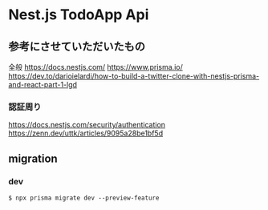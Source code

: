 # Nest.js TodoApp Api

## 参考にさせていただいたもの

全般
https://docs.nestjs.com/
https://www.prisma.io/
https://dev.to/darioielardi/how-to-build-a-twitter-clone-with-nestjs-prisma-and-react-part-1-lgd

### 認証周り

https://docs.nestjs.com/security/authentication
https://zenn.dev/uttk/articles/9095a28be1bf5d

## migration

### dev

`$ npx prisma migrate dev --preview-feature`

